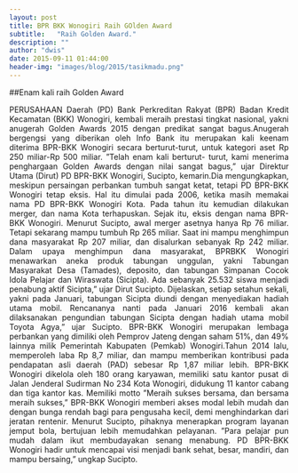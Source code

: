 ```yaml
---
layout: post
title: BPR BKK Wonogiri Raih GOlden Award
subtitle:   "Raih Golden Award."
description: ""
author: "dwis"
date: 2015-09-11 01:44:00
header-img: "images/blog/2015/tasikmadu.png"
---
```


##Enam kali raih Golden Award

<div style="text-align: justify;">PERUSAHAAN Daerah (PD) Bank Perkreditan Rakyat (BPR) Badan Kredit Kecamatan (BKK) Wonogiri, kembali meraih prestasi tingkat nasional, yakni anugerah Golden Awards 2015 dengan predikat sangat bagus.Anugerah bergengsi yang diberikan oleh Info Bank itu merupakan kali keenam diterima BPR-BKK Wonogiri secara berturut-turut, untuk kategori aset Rp 250 miliar-Rp 500 miliar. ”Telah enam kali berturut- turut, kami menerima penghargaan Golden Awards dengan nilai sangat bagus,” ujar Direktur Utama (Dirut) PD BPR-BKK Wonogiri, Sucipto, kemarin.Dia mengungkapkan, meskipun persaingan perbankan tumbuh sangat ketat, tetapi PD BPR-BKK Wonogiri tetap eksis. Hal itu dimulai pada 2006, ketika masih memakai nama PD BPR-BKK Wonogiri Kota. Pada tahun itu kemudian dilakukan merger, dan nama Kota terhapuskan. Sejak itu, eksis dengan nama BPR-BKK Wonogiri. Menurut Sucipto, awal merger asetnya hanya Rp 76 miliar. Tetapi sekarang mampu tumbuh Rp 265 miliar. Saat ini mampu menghimpun dana masyarakat Rp 207 miliar, dan disalurkan sebanyak Rp 242 miliar. Dalam upaya menghimpun dana masyarakat, BPRBKK Wonogiri menawarkan aneka produk tabungan unggulan, yakni Tabungan Masyarakat Desa (Tamades), deposito, dan tabungan Simpanan Cocok Idola Pelajar dan Wiraswata (Sicipta). Ada sebanyak 25.532 siswa menjadi penabung aktif Sicipta,” ujar Dirut Sucipto. Dijelaskan, setiap setahun sekali, yakni pada Januari, tabungan Sicipta diundi dengan menyediakan hadiah utama mobil. Rencananya nanti pada Januari 2016 kembali akan dilaksanakan pengundian tabungan Sicipta dengan hadiah utama mobil Toyota Agya,” ujar Sucipto. BPR-BKK Wonogiri merupakan lembaga perbankan yang dimiliki oleh Pemprov Jateng dengan saham 51%, dan 49% lainnya milik Pemerintah Kabupaten (Pemkab) Wonogiri.Tahun 2014 lalu, memperoleh laba Rp 8,7 miliar, dan mampu memberikan kontribusi pada pendapatan asli daerah (PAD) sebesar Rp 1,87 miliar lebih. BPR-BKK Wonogiri dikelola oleh 180 orang karyawan, memiliki satu kantor pusat di Jalan Jenderal Sudirman No 234 Kota Wonogiri, didukung 11 kantor cabang dan tiga kantor kas. Memiliki motto ”Meraih sukses bersama, dan bersama meraih sukses,” BPR-BKK Wonogiri memberi akses modal lebih mudah dan dengan bunga rendah bagi para pengusaha kecil, demi menghindarkan dari jeratan rentenir. Menurut Sucipto, pihaknya menerapkan program layanan jemput bola, bertujuan lebih memudahkan pelayanan. ”Para pelajar pun mudah dalam ikut membudayakan senang menabung. PD BPR-BKK Wonogiri hadir untuk mencapai visi menjadi bank sehat, besar, mandiri, dan mampu bersaing,” ungkap Sucipto.</div>
